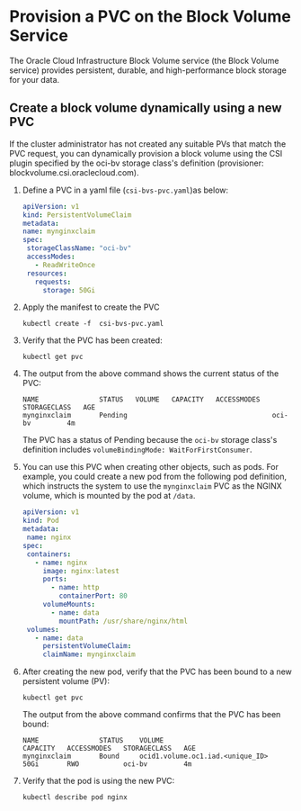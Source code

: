 # Provision a PVC on the Block Volume Service

The Oracle Cloud Infrastructure Block Volume service (the Block Volume service) provides persistent, durable, and high-performance block storage for your data.

## Create a block volume dynamically using a new PVC

If the cluster administrator has not created any suitable PVs that match the PVC request, you can dynamically provision a block volume using the CSI plugin specified by the oci-bv storage class's definition (provisioner: blockvolume.csi.oraclecloud.com).

1. Define a PVC in a yaml file (`csi-bvs-pvc.yaml`)as below:

   ```yaml
   apiVersion: v1
   kind: PersistentVolumeClaim
   metadata:
   name: mynginxclaim
   spec:
    storageClassName: "oci-bv"
    accessModes:
      - ReadWriteOnce
    resources:
      requests:
        storage: 50Gi
    ```

1. Apply the manifest to create the PVC

   ```shell
   kubectl create -f  csi-bvs-pvc.yaml
   ```

1. Verify that the PVC has been created:

   ```shell
   kubectl get pvc
   ```

1. The output from the above command shows the current status of the PVC:

   ```shell
   NAME               STATUS   VOLUME   CAPACITY   ACCESSMODES   STORAGECLASS   AGE
   mynginxclaim       Pending                                    oci-bv         4m
   ```

   The PVC has a status of Pending because the `oci-bv` storage class's definition includes `volumeBindingMode: WaitForFirstConsumer`.

1. You can use this PVC when creating other objects, such as pods. For example, you could create a new pod from the following pod definition, which instructs the system to use the `mynginxclaim` PVC as the NGINX volume, which is mounted by the pod at `/data`.

   ```yaml
   apiVersion: v1
   kind: Pod
   metadata:
    name: nginx
   spec:
    containers:
      - name: nginx
        image: nginx:latest
        ports:
          - name: http
            containerPort: 80
        volumeMounts:
          - name: data
            mountPath: /usr/share/nginx/html
    volumes:
      - name: data
        persistentVolumeClaim:
        claimName: mynginxclaim
    ```

1. After creating the new pod, verify that the PVC has been bound to a new persistent volume (PV):

   ```shell
   kubectl get pvc
   ```

   The output from the above command confirms that the PVC has been bound:

   ```shell
   NAME               STATUS    VOLUME                               CAPACITY   ACCESSMODES   STORAGECLASS   AGE
   mynginxclaim       Bound     ocid1.volume.oc1.iad.<unique_ID>     50Gi       RWO           oci-bv         4m
   ```

1. Verify that the pod is using the new PVC:

   ```shell
   kubectl describe pod nginx
   ```
